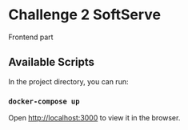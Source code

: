# Challenge 2 SoftServe

Frontend part
## Available Scripts

In the project directory, you can run:
### `docker-compose up`

Open [http://localhost:3000](http://localhost:3000) to view it in the browser.